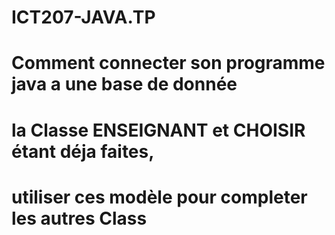 # ICT207-JAVA.TP
# Comment connecter son programme java a une base de donnée
# la Classe ENSEIGNANT et CHOISIR étant déja faites, 
# utiliser ces modèle pour completer les autres Class
